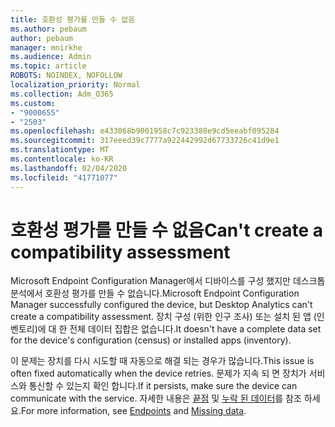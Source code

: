 ```yaml
---
title: 호환성 평가를 만들 수 없음
ms.author: pebaum
author: pebaum
manager: mnirkhe
ms.audience: Admin
ms.topic: article
ROBOTS: NOINDEX, NOFOLLOW
localization_priority: Normal
ms.collection: Adm_O365
ms.custom:
- "9000655"
- "2503"
ms.openlocfilehash: e433068b9001958c7c923388e9cd5eeabf095284
ms.sourcegitcommit: 317eeed39c7777a922442992d67733726c41d9e1
ms.translationtype: MT
ms.contentlocale: ko-KR
ms.lasthandoff: 02/04/2020
ms.locfileid: "41771077"
---
```

# <a name="cant-create-a-compatibility-assessment"></a><span data-ttu-id="7fa00-102">호환성 평가를 만들 수 없음</span><span class="sxs-lookup"><span data-stu-id="7fa00-102">Can't create a compatibility assessment</span></span>

<span data-ttu-id="7fa00-103">Microsoft Endpoint Configuration Manager에서 디바이스를 구성 했지만 데스크톱 분석에서 호환성 평가를 만들 수 없습니다.</span><span class="sxs-lookup"><span data-stu-id="7fa00-103">Microsoft Endpoint Configuration Manager successfully configured the device, but Desktop Analytics can't create a compatibility assessment.</span></span> <span data-ttu-id="7fa00-104">장치 구성 (위한 인구 조사) 또는 설치 된 앱 (인벤토리)에 대 한 전체 데이터 집합은 없습니다.</span><span class="sxs-lookup"><span data-stu-id="7fa00-104">It doesn't have a complete data set for the device's configuration (census) or installed apps (inventory).</span></span>

<span data-ttu-id="7fa00-105">이 문제는 장치를 다시 시도할 때 자동으로 해결 되는 경우가 많습니다.</span><span class="sxs-lookup"><span data-stu-id="7fa00-105">This issue is often fixed automatically when the device retries.</span></span> <span data-ttu-id="7fa00-106">문제가 지속 되 면 장치가 서비스와 통신할 수 있는지 확인 합니다.</span><span class="sxs-lookup"><span data-stu-id="7fa00-106">If it persists, make sure the device can communicate with the service.</span></span> <span data-ttu-id="7fa00-107">자세한 내용은 [끝점](https://docs.microsoft.com/configmgr/desktop-analytics/enable-data-sharing#endpoints) 및 [누락 된 데이터](https://docs.microsoft.com/configmgr/desktop-analytics/monitor-connection-health#missing-data)를 참조 하세요.</span><span class="sxs-lookup"><span data-stu-id="7fa00-107">For more information, see [Endpoints](https://docs.microsoft.com/configmgr/desktop-analytics/enable-data-sharing#endpoints) and [Missing data](https://docs.microsoft.com/configmgr/desktop-analytics/monitor-connection-health#missing-data).</span></span>
